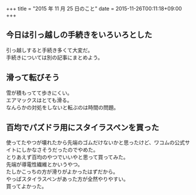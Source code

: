 +++
title = "2015 年 11 月 25 日のこと"
date = 2015-11-26T00:11:18+09:00
+++

## 今日は引っ越しの手続きをいろいろとした

引っ越しすると手続き多くて大変だ。  
手続きについては別の記事にまとめよう。

## 滑って転びそう

雪が積もってて歩きにくい。  
エアマックスはとても滑る。  
なんらかの対処をしないと転ぶのは時間の問題。

## 百均でパズドラ用にスタイラスペンを買った

使ってたやつが壊れたから先端のゴムだけないかと思ったけど、ワコムの公式サイトにしかなさそうだったのでやめた。  
とりあえず百均のやつでいいやと思って買ってみた。  
先端が導電性繊維とかいうやつ。  
たしかこっちの方が滑りがよかったはずだから。  
やっぱスタイラスペンがあった方が全然やりやすい。  
買ってよかった。
